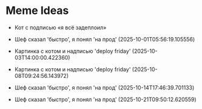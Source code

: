 # Meme Ideas
- Кот с подписью «я всё задеплоил»

- Шеф сказал 'быстро', я понял 'на прод' (2025-10-01T05:56:19.105556)

- Картинка с котом и надписью 'deploy friday' (2025-10-03T14:00:00.422360)

- Картинка с котом и надписью 'deploy friday' (2025-10-08T09:24:56.143972)

- Шеф сказал 'быстро', я понял 'на прод' (2025-10-14T17:46:39.701133)

- Шеф сказал 'быстро', я понял 'на прод' (2025-10-21T09:50:12.620559)
